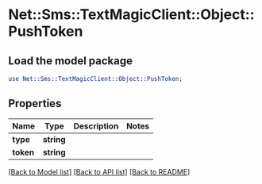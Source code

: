 # Net::Sms::TextMagicClient::Object::PushToken

## Load the model package
```perl
use Net::Sms::TextMagicClient::Object::PushToken;
```

## Properties
Name | Type | Description | Notes
------------ | ------------- | ------------- | -------------
**type** | **string** |  | 
**token** | **string** |  | 

[[Back to Model list]](../README.md#documentation-for-models) [[Back to API list]](../README.md#documentation-for-api-endpoints) [[Back to README]](../README.md)


